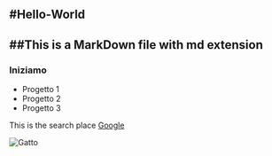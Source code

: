 #Hello-World
-----------------------------------------
##This is a MarkDown file with md extension
-----------------------------------------
### Iniziamo

* Progetto 1
* Progetto 2
* Progetto 3

This is the search place [Google](http://www.google.it)

![Gatto](http://www.greenstyle.it/wp-content/uploads/pets/2012/03/gatti-bellissimi.jpg)
